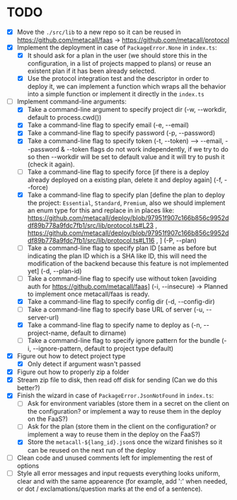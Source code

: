# TODO

-   [x] Move the `./src/lib` to a new repo so it can be reused in https://github.com/metacall/faas -> https://github.com/metacall/protocol
-   [x] Implement the deployment in case of `PackageError.None` in `index.ts`:
    -   [x] It should ask for a plan in the user (we should store this in the configuration, in a list of projects mapped to plans) or reuse an existent plan if it has been already selected.
    -   [x] Use the protocol integration test and the descriptor in order to deploy it, we can implement a function which wraps all the behavior into a simple function or implement it directly in the `index.ts`
-   [ ] Implement command-line arguments:
    -   [x] Take a command-line argument to specify project dir (-w, --workdir, default to process.cwd())
    -   [x] Take a command-line flag to specify email (-e, --email)
    -   [x] Take a command-line flag to specify password (-p, --password)
    -   [x] Take a command-line flag to specify token (-t, --token) --> --email, --password & --token flags do not work independently, if we try to do so then --workdir will be set to default value and it will try to push it (check it again).
    -   [ ] Take a command-line flag to specify force [if there is a deploy already deployed on a existing plan, delete it and deploy again] (-f, --force)
    -   [x] Take a command-line flag to specify plan [define the plan to deploy the project: `Essential`, `Standard`, `Premium`, also we should implement an enum type for this and replace in in places like: https://github.com/metacall/deploy/blob/97951f907c166b856c9952ddf89b778a9fdc7fb1/src/lib/protocol.ts#L23 , https://github.com/metacall/deploy/blob/97951f907c166b856c9952ddf89b778a9fdc7fb1/src/lib/protocol.ts#L116 , ] (-P, --plan)
    -   [ ] Take a command-line flag to specify plan ID [same as before but indicating the plan ID which is a SHA like ID, this will need the modification of the backend because this feature is not implemented yet] (-d, --plan-id)
    -   [ ] Take a command-line flag to specify use without token [avoiding auth for https://github.com/metacall/faas] (-i, --insecure) -> Planned to implement once metacall/faas is ready.
    -   [x] Take a command-line flag to specify config dir (-d, --config-dir)
    -   [ ] Take a command-line flag to specify base URL of server (-u, --server-url)
    -   [x] Take a command-line flag to specify name to deploy as (-n, --project-name, default to dirname)
    -   [ ] Take a command-line flag to specify ignore pattern for the bundle (-i, --ignore-pattern, default to project type default)
-   [x] Figure out how to detect project type
    -   [x] Only detect if argument wasn't passed
-   [x] Figure out how to properly zip a folder
-   [x] Stream zip file to disk, then read off disk for sending (Can we do this better?)
-   [x] Finish the wizard in case of `PackageError.JsonNotFound` in `index.ts`:
    -   [ ] Ask for environment variables (store them in a secret on the client on the configuration? or implement a way to reuse them in the deploy on the FaaS?)
    -   [ ] Ask for the plan (store them in the client on the configuration? or implement a way to reuse them in the deploy on the FaaS?)
    -   [x] Store the `metacall-${lang_id}.json`s once the wizard finishes so it can be reused on the next run of the deploy
-   [ ] Clean code and unused comments left for implementing the rest of options
-   [ ] Style all error messages and input requests everything looks uniform, clear and with the same appearence (for example, add ':' when needed, or dot / exclamations/question marks at the end of a sentence).
